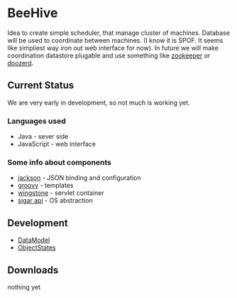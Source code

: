 BeeHive
=======

Idea to create simple scheduler, that manage cluster of machines. Database will be used to coordinate between machines. 
(I know it is SPOF. It seems like simpliest way iron out web interface for now). In future we will make 
coordination datastore plugable and use something like [zookeeper](http://zookeeper.apache.org/) 
or [doozerd](https://github.com/ha/doozerd).

Current Status
--------------

We are very early in development, so not much is working yet.

### Languages used
 
* Java - sever side
* JavaScript - web interface 

### Some info about components 

* [jackson](http://jackson.codehaus.org/Home) - JSON binding and configuration
* [groovy](http://groovy.codehaus.org/) - templates
* [wingstone](http://winstone.sourceforge.net/) - servlet container
* [sigar api](http://support.hyperic.com/display/SIGAR/Home) - OS abstraction 


Development
-----------

- [DataModel](https://github.com/repshak/BeeHive/raw/master/BeeHive/design/dbModel.png)
- [ObjectStates](https://github.com/repshak/BeeHive/raw/master/BeeHive/design/ObjectStates.png)

Downloads
---------

nothing yet